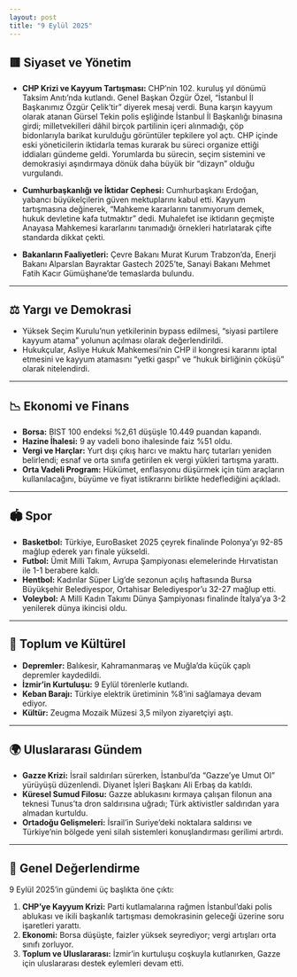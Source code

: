 ```yaml
---
layout: post
title: "9 Eylül 2025"
---
```


## 🟥 Siyaset ve Yönetim

* **CHP Krizi ve Kayyum Tartışması:**
  CHP’nin 102. kuruluş yıl dönümü Taksim Anıtı’nda kutlandı. Genel Başkan Özgür Özel, “İstanbul İl Başkanımız Özgür Çelik’tir” diyerek mesaj verdi. Buna karşın kayyum olarak atanan Gürsel Tekin polis eşliğinde İstanbul İl Başkanlığı binasına girdi; milletvekilleri dâhil birçok partilinin içeri alınmadığı, çöp bidonlarıyla barikat kurulduğu görüntüler tepkilere yol açtı. CHP içinde eski yöneticilerin iktidarla temas kurarak bu süreci organize ettiği iddiaları gündeme geldi. Yorumlarda bu sürecin, seçim sistemini ve demokrasiyi aşındırmaya dönük daha büyük bir “dizayn” olduğu vurgulandı.

* **Cumhurbaşkanlığı ve İktidar Cephesi:**
  Cumhurbaşkanı Erdoğan, yabancı büyükelçilerin güven mektuplarını kabul etti. Kayyum tartışmasına değinerek, “Mahkeme kararlarını tanımıyorum demek, hukuk devletine kafa tutmaktır” dedi. Muhalefet ise iktidarın geçmişte Anayasa Mahkemesi kararlarını tanımadığı örnekleri hatırlatarak çifte standarda dikkat çekti.

* **Bakanların Faaliyetleri:** Çevre Bakanı Murat Kurum Trabzon’da, Enerji Bakanı Alparslan Bayraktar Gastech 2025’te, Sanayi Bakanı Mehmet Fatih Kacır Gümüşhane’de temaslarda bulundu.

---

## ⚖️ Yargı ve Demokrasi

* Yüksek Seçim Kurulu’nun yetkilerinin bypass edilmesi, “siyasi partilere kayyum atama” yolunun açılması olarak değerlendirildi.
* Hukukçular, Asliye Hukuk Mahkemesi’nin CHP il kongresi kararını iptal etmesini ve kayyum atamasını “yetki gaspı” ve “hukuk birliğinin çöküşü” olarak nitelendirdi.

---

## 📉 Ekonomi ve Finans

* **Borsa:** BIST 100 endeksi %2,61 düşüşle 10.449 puandan kapandı.
* **Hazine İhalesi:** 9 ay vadeli bono ihalesinde faiz %51 oldu.
* **Vergi ve Harçlar:** Yurt dışı çıkış harcı ve maktu harç tutarları yeniden belirlendi; esnaf ve orta sınıfa getirilen ek vergi yükleri tartışma yarattı.
* **Orta Vadeli Program:** Hükümet, enflasyonu düşürmek için tüm araçların kullanılacağını, büyüme ve fiyat istikrarını birlikte hedeflediğini açıkladı.

---

## 🏟 Spor

* **Basketbol:** Türkiye, EuroBasket 2025 çeyrek finalinde Polonya’yı 92-85 mağlup ederek yarı finale yükseldi.
* **Futbol:** Ümit Milli Takım, Avrupa Şampiyonası elemelerinde Hırvatistan ile 1-1 berabere kaldı.
* **Hentbol:** Kadınlar Süper Lig’de sezonun açılış haftasında Bursa Büyükşehir Belediyespor, Ortahisar Belediyespor’u 32-27 mağlup etti.
* **Voleybol:** A Milli Kadın Takımı Dünya Şampiyonası finalinde İtalya’ya 3-2 yenilerek dünya ikincisi oldu.

---

## 🌱 Toplum ve Kültürel

* **Depremler:** Balıkesir, Kahramanmaraş ve Muğla’da küçük çaplı depremler kaydedildi.
* **İzmir’in Kurtuluşu:** 9 Eylül törenlerle kutlandı.
* **Keban Barajı:** Türkiye elektrik üretiminin %8’ini sağlamaya devam ediyor.
* **Kültür:** Zeugma Mozaik Müzesi 3,5 milyon ziyaretçiyi aştı.

---

## 🌍 Uluslararası Gündem

* **Gazze Krizi:** İsrail saldırıları sürerken, İstanbul’da “Gazze’ye Umut Ol” yürüyüşü düzenlendi. Diyanet İşleri Başkanı Ali Erbaş da katıldı.
* **Küresel Sumud Filosu:** Gazze ablukasını kırmaya çalışan filonun ana teknesi Tunus’ta dron saldırısına uğradı; Türk aktivistler saldırıdan yara almadan kurtuldu.
* **Ortadoğu Gelişmeleri:** İsrail’in Suriye’deki noktalara saldırısı ve Türkiye’nin bölgede yeni silah sistemleri konuşlandırması gerilimi artırdı.

---

## 🌟 Genel Değerlendirme

9 Eylül 2025’in gündemi üç başlıkta öne çıktı:

1. **CHP’ye Kayyum Krizi:** Parti kutlamalarına rağmen İstanbul’daki polis ablukası ve ikili başkanlık tartışması demokrasinin geleceği üzerine soru işaretleri yarattı.
2. **Ekonomi:** Borsa düşüşte, faizler yüksek seyrediyor; vergi artışları orta sınıfı zorluyor.
3. **Toplum ve Uluslararası:** İzmir’in kurtuluşu coşkuyla kutlanırken, Gazze için uluslararası destek eylemleri devam etti.

